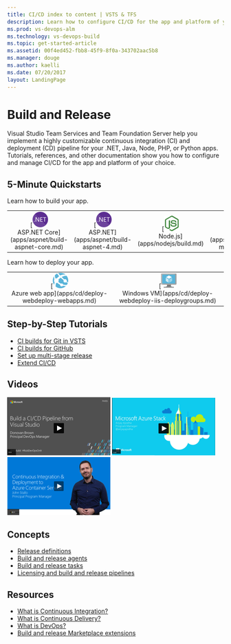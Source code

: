 ```yaml
---
title: CI/CD index to content | VSTS & TFS    
description: Learn how to configure CI/CD for the app and platform of your choice. Tutorials, references, and other documentation.  
ms.prod: vs-devops-alm
ms.technology: vs-devops-build
ms.topic: get-started-article  
ms.assetid: 00f4ed452-fbb8-45f9-8f0a-343702aac5b8  
ms.manager: douge
ms.author: kaelli
ms.date: 07/20/2017
layout: LandingPage
---
```


# Build and Release

Visual Studio Team Services and Team Foundation Server help you implement a highly customizable continuous integration (CI) and deployment (CD) pipeline for your .NET, Java, Node, PHP, or Python apps. Tutorials, references, and other documentation show you how to configure and manage CI/CD for the app and platform of your choice.

## 5-Minute Quickstarts

Learn how to build your app.

<table>
<tr valign="middle" align="center">
<td>[<img src="_img/index/logo_net.svg" alt="" width="36px" height="36px"><br/>ASP.NET Core](apps/aspnet/build-aspnet-core.md)</td>
<td>[<img src="_img/index/logo_net.svg" alt="" width="36px" height="36px"><br/>ASP.NET](apps/aspnet/build-aspnet-4.md)</td>
<td>[<img src="_img/index/logo_nodejs.svg" alt="" width="36px" height="36px"><br/>Node.js](apps/nodejs/build.md)</td>
<td>[<img src="_img/index/logo_java.svg" alt="" width="36px" height="36px"><br/>Java](apps/java/build-maven.md)</td>
</tr>
</table>    

Learn how to deploy your app.

<table>
<tr valign="middle" align="center">
<td>[<img src="_img/index/app-service-web.png" alt="" width="36px" height="36px"><br/>Azure web app](apps/cd/deploy-webdeploy-webapps.md)</td>
<td>[<img src="_img/index/virtualmachine.png" alt="" width="36px" height="36px"><br/>Windows VM](apps/cd/deploy-webdeploy-iis-deploygroups.md)</td>
</tr>
</table>    

## Step-by-Step Tutorials  

* [CI builds for Git in VSTS](actions/ci-build-git.md)
* [CI builds for GitHub](actions/ci-build-github.md)
* [Set up multi-stage release](actions/define-multistage-release-process.md)
* [Extend CI/CD](actions/extend-release-management.md)

## Videos

[![Build pipeline via Visual Studio](_img/index/build-ci-cd-pipeline-vs-video.png)](https://channel9.msdn.com/Events/build-release/2017/P4105/player)   [![Azure Stack CI/CD](_img/index/azure-stack-video.png)](#)   [![Azure Container Service video](_img/index/ci-cd-azure-container-service-video.png)](https://channel9.msdn.com/Events/Connect/2016/204/player)

## Concepts  

- [Release definitions](concepts/definitions/release/index.md)
- [Build and release agents](concepts/agents/agents.md)
- [Build and release tasks](concepts/process/tasks.md)  
- [Licensing and build and release pipelines](concepts/licensing/concurrent-pipelines-ts.md)

## Resources

- [What is Continuous Integration?](https://www.visualstudio.com/learn/what-is-continuous-integration/)  
- [What is Continuous Delivery?](https://www.visualstudio.com/learn/what-is-continuous-delivery/)  
- [What is DevOps?](https://www.visualstudio.com/learn/what-is-devops/)   
- [Build and release Marketplace extensions](https://marketplace.visualstudio.com/search?target=VSTS&category=Build%20and%20release&sortBy=Downloads)
